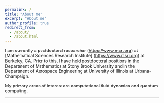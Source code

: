 ```yaml
---
permalink: /
title: "About me"
excerpt: "About me"
author_profile: true
redirect_from: 
  - /about/
  - /about.html
---
```


I am currently a postdoctoral researcher (https://www.msri.org) at [Mathematical Sciences Research Institute] (https://www.msri.org) at Berkeley, CA. Prior to this, I have held postdoctoral positions in the Department of Mathematics at Stony Brook University and in the Department of Aerospace Engineering at University of Illinois at Urbana-Champaign. 

My primary areas of interest are computational fluid dynamics and quantum computing.

---

